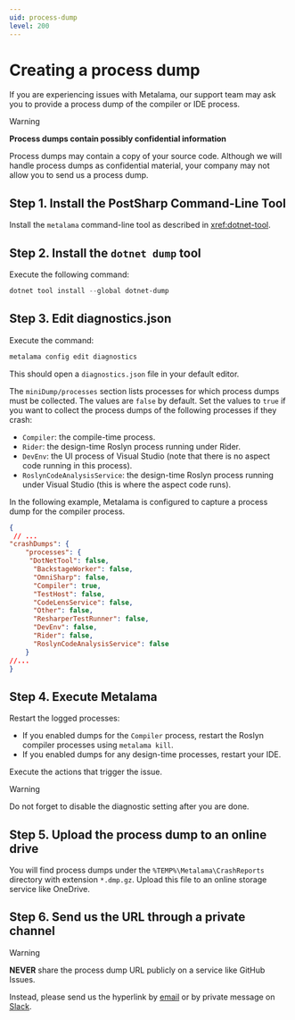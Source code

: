 ```yaml
---
uid: process-dump
level: 200
---
```


# Creating a process dump

If you are experiencing issues with Metalama, our support team may ask you to provide a process dump of the compiler or IDE process.

> [!WARNING]
> **Process dumps contain possibly confidential information**
>
> Process dumps may contain a copy of your source code. Although we will handle process dumps as confidential material, your company may not allow you to send us a process dump.

## Step 1. Install the PostSharp Command-Line Tool

Install the `metalama` command-line tool as described in <xref:dotnet-tool>.

## Step 2. Install the `dotnet dump` tool

Execute the following command:

```powershell
dotnet tool install --global dotnet-dump
```

## Step 3. Edit diagnostics.json

Execute the command:

```powershell
metalama config edit diagnostics
```

This should open a `diagnostics.json` file in your default editor.

The `miniDump/processes` section lists processes for which process dumps must be collected. The values are `false` by default. Set the values to `true` if you want to collect the process dumps of the following processes if they crash:

* `Compiler`: the compile-time process.
* `Rider`: the design-time Roslyn process running under Rider.
* `DevEnv`: the UI process of Visual Studio (note that there is no aspect code running in this process).
* `RoslynCodeAnalysisService`: the design-time Roslyn process running under Visual Studio (this is where the aspect code runs).

In the following example, Metalama is configured to capture a process dump for the compiler process.

```json
{
 // ...
"crashDumps": {
    "processes": {
     "DotNetTool": false,
      "BackstageWorker": false,
      "OmniSharp": false,
      "Compiler": true,
      "TestHost": false,
      "CodeLensService": false,
      "Other": false,
      "ResharperTestRunner": false,
      "DevEnv": false,
      "Rider": false,
      "RoslynCodeAnalysisService": false
    }
//...
}

```

## Step 4. Execute Metalama

Restart the logged processes:

* If you enabled dumps for the `Compiler` process, restart the Roslyn compiler processes using `metalama kill`.
* If you enabled dumps for any design-time processes, restart your IDE.

Execute the actions that trigger the issue.

> [!WARNING]
> Do not forget to disable the diagnostic setting after you are done.

## Step 5. Upload the process dump to an online drive

You will find process dumps under the `%TEMP%\Metalama\CrashReports` directory with extension `*.dmp.gz`.
Upload this file to an online storage service like OneDrive.

## Step 6. Send us the URL through a private channel

> [!WARNING]
> **NEVER** share the process dump URL publicly on a service like GitHub Issues.

Instead, please send us the hyperlink by [email](mailto:hello@postsharp.net) or by private message on [Slack](https://www.postsharp.net/slack).
